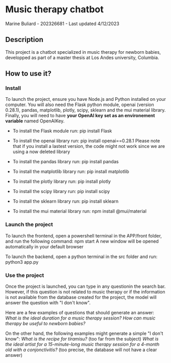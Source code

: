 # Music therapy chatbot

Marine Buliard - 202326681 - Last updated 4/12/2023

## Description

This project is a chatbot specialized in music therapy for newborn babies, developped as part of a master thesis at Los Andes university, Columbia.

## How to use it?

### Install

To launch the project, ensure you have Node.js and Python installed on your computer.
You will also need the Flask python module, openai (version 0.28.1), pandas, matplotlib, plotly, scipy, sklearn and the mui material library.
Finally, you will need to have **your OpenAI key set as an environement variable** named OpenAIKey.

* To install the Flask module run:
pip install Flask

* To install the openai library run:
pip install openai==0.28.1
Please note that if you install a lastest version, the code might not work since we are using a now deleted library

* To install the pandas library run:
pip install pandas

* To install the matplotlib library run:
pip install matplotlib

* To install the plotly library run:
pip install plotly

* To install the scipy library run:
pip install scipy

* To install the sklearn library run:
pip install sklearn

* To install the mui material library run:
npm install @mui/material

### Launch the project

To launch the frontend, open a powershell terminal in the APP/front folder, and run the following command:
    npm start
A new window will be opened automatically in your default browser

To launch the backend, open a python terminal in the src folder and run:
    python3 app.py

### Use the project

Once the project is launched, you can type in any questionin the search bar. However, if this question is not related to music therapy or if the information is not available from the database created for the project, the model will answer the question with "I don't know".

Here are a few examples of questions that should generate an answer:
*What is the ideal duration for a music therapy session?*
*How can music therapy be useful to newborn babies?*

On the other hand, the following examples might generate a simple "I don't know":
*What is the recipe for tiramisu?* (too far from the subject)
*What is the ideal artist for a 15-minute-long music therapy session for a 4-month old with a conjonctivitis?* (too precise, the database will not have a clear answer)
